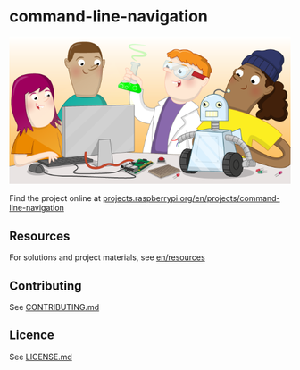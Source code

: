 # command-line-navigation

![command-line-navigation](banner.png)

Find the project online at [projects.raspberrypi.org/en/projects/command-line-navigation](https://projects.raspberrypi.org/en/projects/command-line-navigation)

## Resources
For solutions and project materials, see [en/resources](https://github.com/raspberrypilearning/command-line-navigation/tree/master/en/resources)

## Contributing
See [CONTRIBUTING.md](CONTRIBUTING.md)

## Licence
 See [LICENSE.md](LICENSE.md)